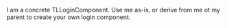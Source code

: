 I am a concrete TLLoginComponent. Use me as-is, or derive from me ot my parent to create your own login component.